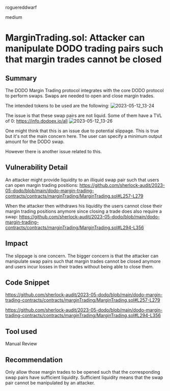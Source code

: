 roguereddwarf

medium

# MarginTrading.sol: Attacker can manipulate DODO trading pairs such that margin trades cannot be closed

## Summary
The DODO Margin Trading protocol integrates with the core DODO protocol to perform swaps.
Swaps are needed to open and close margin trades.

The intended tokens to be used are the following:
![2023-05-12_13-24](https://github.com/sherlock-audit/2023-05-dodo-roguereddwarf/assets/118631472/56e4dd9f-1fb6-4d34-948e-c14b33aa856b)

The issue is that these swap pairs are not liquid. Some of them have a TVL of 0:
https://info.dodoex.io/all
![2023-05-12_13-26](https://github.com/sherlock-audit/2023-05-dodo-roguereddwarf/assets/118631472/3d1c52ab-d3b6-4b46-8af2-dd8e68f29a01)

One might think that this is an issue due to potential slippage. This is true but it's not the main concern here. The user can specify a minimum output amount for the DODO swap.

However there is another issue related to this.

## Vulnerability Detail
An attacker might provide liquidity to an illiquid swap pair such that users can open margin trading positions:
https://github.com/sherlock-audit/2023-05-dodo/blob/main/dodo-margin-trading-contracts/contracts/marginTrading/MarginTrading.sol#L257-L279

When the attacker then withdraws his liquidity the users cannot close their margin trading positions anymore since closing a trade does also require a swap:
https://github.com/sherlock-audit/2023-05-dodo/blob/main/dodo-margin-trading-contracts/contracts/marginTrading/MarginTrading.sol#L294-L356

## Impact
The slippage is one concern. The bigger concern is that the attacker can manipulate swap pairs such that margin trades cannot be closed anymore and users incur losses in their trades without being able to close them.

## Code Snippet
https://github.com/sherlock-audit/2023-05-dodo/blob/main/dodo-margin-trading-contracts/contracts/marginTrading/MarginTrading.sol#L257-L279

https://github.com/sherlock-audit/2023-05-dodo/blob/main/dodo-margin-trading-contracts/contracts/marginTrading/MarginTrading.sol#L294-L356

## Tool used
Manual Review

## Recommendation
Only allow those margin trades to be opened such that the corresponding swap pairs have sufficient liquidity. Sufficient liquidity means that the swap pair cannot be manipulated by an attacker.